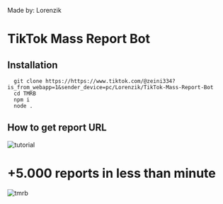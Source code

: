 Made by: Lorenzik

# TikTok Mass Report Bot

## Installation
```
  git clone https://https://www.tiktok.com/@zeini334?is_from_webapp=1&sender_device=pc/Lorenzik/TikTok-Mass-Report-Bot
  cd TMRB
  npm i
  node .
```

## How to get report URL
![tutorial](https://cdn.discordapp.com/attachments/984547587904372806/1034532886369542277/tutorial_2.gif)

# +5.000 reports in less than minute
![tmrb](https://cdn.discordapp.com/attachments/984931450723926066/1027562704006815745/unknown.png)
